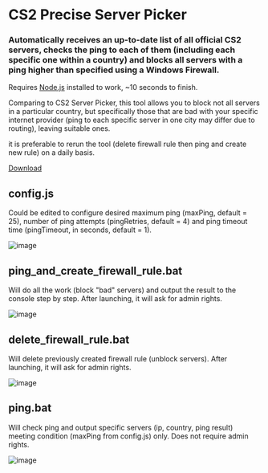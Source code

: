 # CS2 Precise Server Picker
### Automatically receives an up-to-date list of all official CS2 servers, checks the ping to each of them (including each specific one within a country) and blocks all servers with a ping higher than specified using a Windows Firewall. 

Requires [Node.js](https://nodejs.org/) installed to work, ~10 seconds to finish.

Comparing to CS2 Server Picker, this tool allows you to block not all servers in a particular country, but specifically those that are bad with your specific internet provider (ping to each specific server in one city may differ due to routing), leaving suitable ones.

it is preferable to rerun the tool (delete firewall rule then ping and create new rule) on a daily basis.

[Download](https://github.com/Feuerstarter/cs2-precise-server-picker/releases/download/1.0.0/cs2-precise-server-picker.zip)

## config.js
Could be edited to configure desired maximum ping (maxPing, default = 25), number of ping attempts (pingRetries, default = 4) and ping timeout time (pingTimeout, in seconds, default = 1).

![image](https://github.com/user-attachments/assets/37beb164-a0ef-4ac3-aa69-f034f54c1877)


## ping_and_create_firewall_rule.bat
Will do all the work (block "bad" servers) and output the result to the console step by step.
After launching, it will ask for admin rights.

![image](https://github.com/user-attachments/assets/081d5eb9-b92b-4114-a82d-a913540f3600)


## delete_firewall_rule.bat
Will delete previously created firewall rule (unblock servers).
After launching, it will ask for admin rights.

![image](https://github.com/user-attachments/assets/e3d0af02-a920-4bcb-915b-54ad7abe2a41)


## ping.bat
Will check ping and output specific servers (ip, country, ping result) meeting condition (maxPing from config.js) only. Does not require admin rights.

![image](https://github.com/user-attachments/assets/b7b66461-4ec4-440a-886a-8faf216d6caa)
